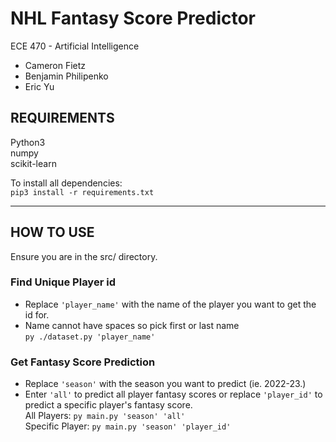 # NHL Fantasy Score Predictor #
ECE 470 - Artificial Intelligence
* Cameron Fietz
* Benjamin Philipenko
* Eric Yu

## REQUIREMENTS
Python3 \
numpy \
scikit-learn 

To install all dependencies:\
`pip3 install -r requirements.txt`

----

## HOW TO USE
Ensure you are in the src/ directory.

### Find Unique Player id
- Replace `'player_name'` with the name of the player you want to get the id for.
- Name cannot have spaces so pick first or last name \
`py ./dataset.py 'player_name'` 

### Get Fantasy Score Prediction 
- Replace `'season'` with the season you want to predict (ie. 2022-23.)
- Enter `'all'` to predict all player fantasy scores or replace `'player_id'` to predict a specific player's fantasy score. \
All Players: `py main.py 'season' 'all'` \
Specific Player: `py main.py 'season' 'player_id'`